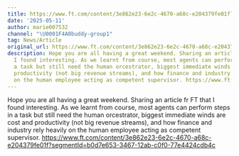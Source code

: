 ```yaml
---
title: https://www.ft.com/content/3e862e23-6e2c-4670-a68c-e204379fe01f?segmentId=b0d7e653-3467-12ab-c0f0-77e4424cdb4c
date: '2025-05-11'
author: marie007532
channel: "\U0001F4A0buddy-group1"
tag: News/Article
original_url: https://www.ft.com/content/3e862e23-6e2c-4670-a68c-e204379fe01f?segmentId=b0d7e653-3467-12ab-c0f0-77e4424cdb4c
description: Hope you are all having a great weekend. Sharing an article fr FT that
  I found interesting. As we learnt from course, most agents can perform steps in
  a task but still need the human orcestrator, biggest immediate winds are cost and
  productivity (not big revenue streams), and how finance and industry rely heavily
  on the human employee acting as competent supervisor. https://www.ft.com/content/3e862e23-6e2c-4670-a68c-e204379fe01f?segmentId=b0d7e653-3467-12ab-c0f0-77e4424cdb4c
---
```


Hope you are all having a great weekend. Sharing an article fr FT that I found interesting. As we learnt from course, most agents can perform steps in a task but still need the human orcestrator, biggest immediate winds are cost and productivity (not big revenue streams), and how finance and industry rely heavily on the human employee acting as competent supervisor. https://www.ft.com/content/3e862e23-6e2c-4670-a68c-e204379fe01f?segmentId=b0d7e653-3467-12ab-c0f0-77e4424cdb4c